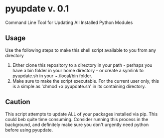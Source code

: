 # pyupdate v. 0.1
Command Line Tool for Updating All Installed Python Modules

## Usage

Use the following steps to make this shell script available to you from any directory

1. Either clone this repository to a directory in your path - perhaps you have a bin folder in your home directory - 
  or create a symlink to pyupdate.sh in your ~./local/bin folder.
2. Make sure to make the script executable. For the current user only, this is a simple as 'chmod +x pyupdate.sh' 
  in its containing directory.
  
## Caution

This script attempts to update ALL of your packages installed via pip. This could beb quite time consuming.
  Consider running this process in the background, and definitely make sure you don't urgently need python before using pyupdate.
